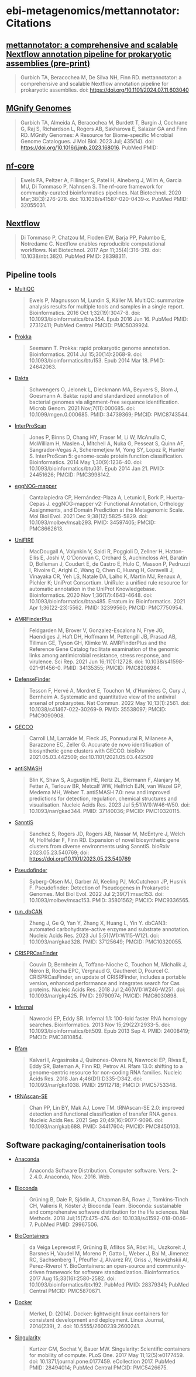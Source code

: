 # ebi-metagenomics/mettannotator: Citations

## [mettannotator: a comprehensive and scalable Nextflow annotation pipeline for prokaryotic assemblies (pre-print)](https://doi.org/10.1101/2024.07.11.603040)

> Gurbich TA, Beracochea M, De Silva NH, Finn RD. mettannotator: a comprehensive and scalable Nextflow annotation pipeline for prokaryotic assemblies. doi: https://doi.org/10.1101/2024.07.11.603040

## [MGnify Genomes](https://pubmed.ncbi.nlm.nih.gov/36806692/)

> Gurbich TA, Almeida A, Beracochea M, Burdett T, Burgin J, Cochrane G, Raj S, Richardson L, Rogers AB, Sakharova E, Salazar GA and Finn RD. MGnify Genomes: A Resource for Biome-specific Microbial Genome Catalogues. J Mol Biol. 2023 Jul; 435(14). doi: https://doi.org/10.1016/j.jmb.2023.168016. PubMed PMID:

## [nf-core](https://pubmed.ncbi.nlm.nih.gov/32055031/)

> Ewels PA, Peltzer A, Fillinger S, Patel H, Alneberg J, Wilm A, Garcia MU, Di Tommaso P, Nahnsen S. The nf-core framework for community-curated bioinformatics pipelines. Nat Biotechnol. 2020 Mar;38(3):276-278. doi: 10.1038/s41587-020-0439-x. PubMed PMID: 32055031.

## [Nextflow](https://pubmed.ncbi.nlm.nih.gov/28398311/)

> Di Tommaso P, Chatzou M, Floden EW, Barja PP, Palumbo E, Notredame C. Nextflow enables reproducible computational workflows. Nat Biotechnol. 2017 Apr 11;35(4):316-319. doi: 10.1038/nbt.3820. PubMed PMID: 28398311.

## Pipeline tools

- [MultiQC](https://pubmed.ncbi.nlm.nih.gov/27312411/)

  > Ewels P, Magnusson M, Lundin S, Käller M. MultiQC: summarize analysis results for multiple tools and samples in a single report. Bioinformatics. 2016 Oct 1;32(19):3047-8. doi: 10.1093/bioinformatics/btw354. Epub 2016 Jun 16. PubMed PMID: 27312411; PubMed Central PMCID: PMC5039924.

- [Prokka](https://pubmed.ncbi.nlm.nih.gov/24642063/)

  > Seemann T. Prokka: rapid prokaryotic genome annotation. Bioinformatics. 2014 Jul 15;30(14):2068-9. doi: 10.1093/bioinformatics/btu153. Epub 2014 Mar 18. PMID: 24642063.

- [Bakta](https://pubmed.ncbi.nlm.nih.gov/34739369/)

  > Schwengers O, Jelonek L, Dieckmann MA, Beyvers S, Blom J, Goesmann A. Bakta: rapid and standardized annotation of bacterial genomes via alignment-free sequence identification. Microb Genom. 2021 Nov;7(11):000685. doi: 10.1099/mgen.0.000685. PMID: 34739369; PMCID: PMC8743544.

- [InterProScan](https://pubmed.ncbi.nlm.nih.gov/24451626/)

  > Jones P, Binns D, Chang HY, Fraser M, Li W, McAnulla C, McWilliam H, Maslen J, Mitchell A, Nuka G, Pesseat S, Quinn AF, Sangrador-Vegas A, Scheremetjew M, Yong SY, Lopez R, Hunter S. InterProScan 5: genome-scale protein function classification. Bioinformatics. 2014 May 1;30(9):1236-40. doi: 10.1093/bioinformatics/btu031. Epub 2014 Jan 21. PMID: 24451626; PMCID: PMC3998142.

- [eggNOG-mapper](https://pubmed.ncbi.nlm.nih.gov/34597405/)

  > Cantalapiedra CP, Hernández-Plaza A, Letunic I, Bork P, Huerta-Cepas J. eggNOG-mapper v2: Functional Annotation, Orthology Assignments, and Domain Prediction at the Metagenomic Scale. Mol Biol Evol. 2021 Dec 9;38(12):5825-5829. doi: 10.1093/molbev/msab293. PMID: 34597405; PMCID: PMC8662613.

- [UniFIRE](https://pubmed.ncbi.nlm.nih.gov/32399560/)

  > MacDougall A, Volynkin V, Saidi R, Poggioli D, Zellner H, Hatton-Ellis E, Joshi V, O'Donovan C, Orchard S, Auchincloss AH, Baratin D, Bolleman J, Coudert E, de Castro E, Hulo C, Masson P, Pedruzzi I, Rivoire C, Arighi C, Wang Q, Chen C, Huang H, Garavelli J, Vinayaka CR, Yeh LS, Natale DA, Laiho K, Martin MJ, Renaux A, Pichler K; UniProt Consortium. UniRule: a unified rule resource for automatic annotation in the UniProt Knowledgebase. Bioinformatics. 2020 Nov 1;36(17):4643-4648. doi: 10.1093/bioinformatics/btaa485. Erratum in: Bioinformatics. 2021 Apr 1;36(22-23):5562. PMID: 32399560; PMCID: PMC7750954.

- [AMRFinderPlus](https://pubmed.ncbi.nlm.nih.gov/34135355/)

  > Feldgarden M, Brover V, Gonzalez-Escalona N, Frye JG, Haendiges J, Haft DH, Hoffmann M, Pettengill JB, Prasad AB, Tillman GE, Tyson GH, Klimke W. AMRFinderPlus and the Reference Gene Catalog facilitate examination of the genomic links among antimicrobial resistance, stress response, and virulence. Sci Rep. 2021 Jun 16;11(1):12728. doi: 10.1038/s41598-021-91456-0. PMID: 34135355; PMCID: PMC8208984.

- [DefenseFinder](https://pubmed.ncbi.nlm.nih.gov/35538097/)

  > Tesson F, Hervé A, Mordret E, Touchon M, d'Humières C, Cury J, Bernheim A. Systematic and quantitative view of the antiviral arsenal of prokaryotes. Nat Commun. 2022 May 10;13(1):2561. doi: 10.1038/s41467-022-30269-9. PMID: 35538097; PMCID: PMC9090908.

- [GECCO](https://www.biorxiv.org/content/10.1101/2021.05.03.442509v1)

  > Carroll LM, Larralde M, Fleck JS, Ponnudurai R, Milanese A, Barazzone EC, Zeller G. Accurate de novo identification of biosynthetic gene clusters with GECCO. bioRxiv 2021.05.03.442509; doi:10.1101/2021.05.03.442509

- [antiSMASH](https://pubmed.ncbi.nlm.nih.gov/37140036/)

  > Blin K, Shaw S, Augustijn HE, Reitz ZL, Biermann F, Alanjary M, Fetter A, Terlouw BR, Metcalf WW, Helfrich EJN, van Wezel GP, Medema MH, Weber T. antiSMASH 7.0: new and improved predictions for detection, regulation, chemical structures and visualisation. Nucleic Acids Res. 2023 Jul 5;51(W1):W46-W50. doi: 10.1093/nar/gkad344. PMID: 37140036; PMCID: PMC10320115.

- [SanntiS](https://www.biorxiv.org/content/10.1101/2023.05.23.540769v2)

  > Sanchez S, Rogers JD, Rogers AB, Nassar M, McEntyre J, Welch M, Hollfelder F, Finn RD. Expansion of novel biosynthetic gene clusters from diverse environments using SanntiS. bioRxiv 2023.05.23.540769; doi: https://doi.org/10.1101/2023.05.23.540769

- [Pseudofinder](https://doi.org/10.1093/molbev/msac153)

  > Syberg-Olsen MJ, Garber AI, Keeling PJ, McCutcheon JP, Husnik F. Pseudofinder: Detection of Pseudogenes in Prokaryotic Genomes. Mol Biol Evol. 2022 Jul 2;39(7):msac153. doi: 10.1093/molbev/msac153. PMID: 35801562; PMCID: PMC9336565.

- [run_dbCAN](https://pubmed.ncbi.nlm.nih.gov/37125649/)

  > Zheng J, Ge Q, Yan Y, Zhang X, Huang L, Yin Y. dbCAN3: automated carbohydrate-active enzyme and substrate annotation. Nucleic Acids Res. 2023 Jul 5;51(W1):W115-W121. doi: 10.1093/nar/gkad328. PMID: 37125649; PMCID: PMC10320055.

- [CRISPRCasFinder](https://pubmed.ncbi.nlm.nih.gov/29790974/)

  > Couvin D, Bernheim A, Toffano-Nioche C, Touchon M, Michalik J, Néron B, Rocha EPC, Vergnaud G, Gautheret D, Pourcel C. CRISPRCasFinder, an update of CRISRFinder, includes a portable version, enhanced performance and integrates search for Cas proteins. Nucleic Acids Res. 2018 Jul 2;46(W1):W246-W251. doi: 10.1093/nar/gky425. PMID: 29790974; PMCID: PMC6030898.

- [Infernal](https://pubmed.ncbi.nlm.nih.gov/24008419/)

  > Nawrocki EP, Eddy SR. Infernal 1.1: 100-fold faster RNA homology searches. Bioinformatics. 2013 Nov 15;29(22):2933-5. doi: 10.1093/bioinformatics/btt509. Epub 2013 Sep 4. PMID: 24008419; PMCID: PMC3810854.

- [Rfam](https://pubmed.ncbi.nlm.nih.gov/29112718/)

  > Kalvari I, Argasinska J, Quinones-Olvera N, Nawrocki EP, Rivas E, Eddy SR, Bateman A, Finn RD, Petrov AI. Rfam 13.0: shifting to a genome-centric resource for non-coding RNA families. Nucleic Acids Res. 2018 Jan 4;46(D1):D335-D342. doi: 10.1093/nar/gkx1038. PMID: 29112718; PMCID: PMC5753348.

- [tRNAscan-SE](https://pubmed.ncbi.nlm.nih.gov/34417604/)

  > Chan PP, Lin BY, Mak AJ, Lowe TM. tRNAscan-SE 2.0: improved detection and functional classification of transfer RNA genes. Nucleic Acids Res. 2021 Sep 20;49(16):9077-9096. doi: 10.1093/nar/gkab688. PMID: 34417604; PMCID: PMC8450103.

## Software packaging/containerisation tools

- [Anaconda](https://anaconda.com)

  > Anaconda Software Distribution. Computer software. Vers. 2-2.4.0. Anaconda, Nov. 2016. Web.

- [Bioconda](https://pubmed.ncbi.nlm.nih.gov/29967506/)

  > Grüning B, Dale R, Sjödin A, Chapman BA, Rowe J, Tomkins-Tinch CH, Valieris R, Köster J; Bioconda Team. Bioconda: sustainable and comprehensive software distribution for the life sciences. Nat Methods. 2018 Jul;15(7):475-476. doi: 10.1038/s41592-018-0046-7. PubMed PMID: 29967506.

- [BioContainers](https://pubmed.ncbi.nlm.nih.gov/28379341/)

  > da Veiga Leprevost F, Grüning B, Aflitos SA, Röst HL, Uszkoreit J, Barsnes H, Vaudel M, Moreno P, Gatto L, Weber J, Bai M, Jimenez RC, Sachsenberg T, Pfeuffer J, Alvarez RV, Griss J, Nesvizhskii AI, Perez-Riverol Y. BioContainers: an open-source and community-driven framework for software standardization. Bioinformatics. 2017 Aug 15;33(16):2580-2582. doi: 10.1093/bioinformatics/btx192. PubMed PMID: 28379341; PubMed Central PMCID: PMC5870671.

- [Docker](https://dl.acm.org/doi/10.5555/2600239.2600241)

  > Merkel, D. (2014). Docker: lightweight linux containers for consistent development and deployment. Linux Journal, 2014(239), 2. doi: 10.5555/2600239.2600241.

- [Singularity](https://pubmed.ncbi.nlm.nih.gov/28494014/)

  > Kurtzer GM, Sochat V, Bauer MW. Singularity: Scientific containers for mobility of compute. PLoS One. 2017 May 11;12(5):e0177459. doi: 10.1371/journal.pone.0177459. eCollection 2017. PubMed PMID: 28494014; PubMed Central PMCID: PMC5426675.
